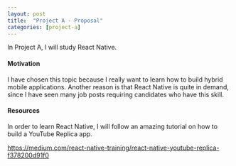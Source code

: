 ```yaml
---
layout: post
title:  "Project A - Proposal"
categories: [project-a]
---
```


In Project A, I will study React Native.

#### Motivation

I have chosen this topic because I really want to learn how to build hybrid mobile applications. Another reason is that React Native is quite in demand, since I have seen many job posts requiring candidates who have this skill.

#### Resources

In order to learn React Native, I will follow an amazing tutorial on how to build a YouTube Replica app.

https://medium.com/react-native-training/react-native-youtube-replica-f378200d91f0
